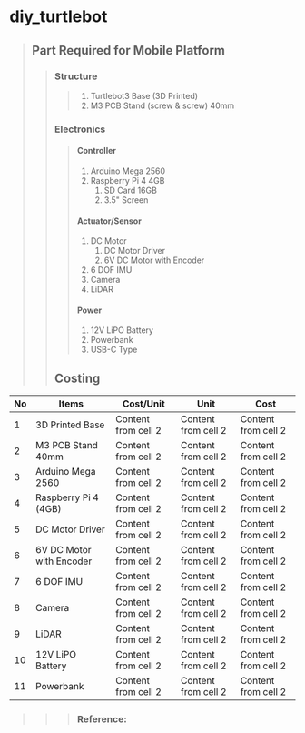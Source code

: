 # diy_turtlebot

> ## Part Required for Mobile Platform
>> ### Structure
>>> 1. Turtlebot3 Base (3D Printed)
>>> 2. M3 PCB Stand (screw & screw) 40mm
>> ### Electronics
>>> #### Controller
>>> 1. Arduino Mega 2560
>>> 2. Raspberry Pi 4 4GB
>>> 	1. SD Card 16GB
>>> 	2. 3.5" Screen
>>> #### Actuator/Sensor
>>> 1. DC Motor
>>> 	1. DC Motor Driver
>>> 	2. 6V DC Motor with Encoder
>>> 2. 6 DOF IMU
>>> 3. Camera
>>> 4. LiDAR
>>> #### Power
>>> 1. 12V LiPO Battery
>>> 2. Powerbank
>>> 3. USB-C Type
>> ## Costing
No | Items | Cost/Unit | Unit | Cost
------------ | ------------- | ------------- | ------------- | -------------
1 | 3D Printed Base | Content from cell 2 | Content from cell 2 | Content from cell 2
2 | M3 PCB Stand 40mm | Content from cell 2 | Content from cell 2 | Content from cell 2
3 | Arduino Mega 2560 | Content from cell 2 | Content from cell 2 | Content from cell 2
4 | Raspberry Pi 4 (4GB) | Content from cell 2 | Content from cell 2 | Content from cell 2
5 | DC Motor Driver | Content from cell 2 | Content from cell 2 | Content from cell 2
6 | 6V DC Motor with Encoder | Content from cell 2 | Content from cell 2 | Content from cell 2
7 | 6 DOF IMU | Content from cell 2 | Content from cell 2 | Content from cell 2
8 | Camera | Content from cell 2 | Content from cell 2 | Content from cell 2
9 | LiDAR | Content from cell 2 | Content from cell 2 | Content from cell 2
10 | 12V LiPO Battery | Content from cell 2 | Content from cell 2 | Content from cell 2
11 | Powerbank | Content from cell 2 | Content from cell 2 | Content from cell 2
>>> ### Reference:


